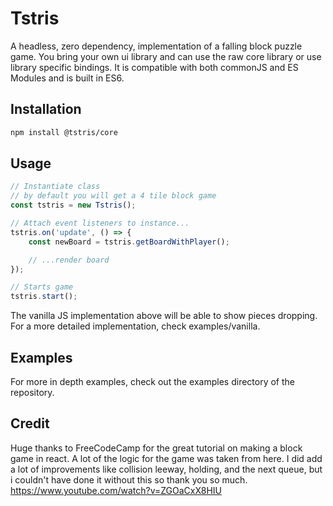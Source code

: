 # Tstris

A headless, zero dependency, implementation of a falling block puzzle game. You bring your own ui library and can use the raw core library or use library specific bindings. It is compatible with both commonJS and ES Modules and is built in ES6.

## Installation

```bash
npm install @tstris/core
```

## Usage

```ts
// Instantiate class
// by default you will get a 4 tile block game
const tstris = new Tstris();

// Attach event listeners to instance...
tstris.on('update', () => {
	const newBoard = tstris.getBoardWithPlayer();

	// ...render board
});

// Starts game
tstris.start();
```

The vanilla JS implementation above will be able to show pieces dropping. For a more detailed implementation, check examples/vanilla.

## Examples

For more in depth examples, check out the examples directory of the repository.

## Credit

Huge thanks to FreeCodeCamp for the great tutorial on making a block game in react. A lot of the logic for the game was taken from here. I did add a lot of improvements like collision leeway, holding, and the next queue, but i couldn't have done it without this so thank you so much. <https://www.youtube.com/watch?v=ZGOaCxX8HIU>
